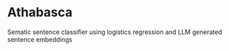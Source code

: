 # Athabasca
Sematic sentence classifier using logistics regression and LLM generated sentence embeddings
